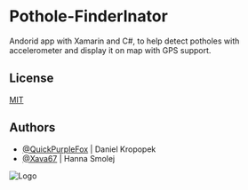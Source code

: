 
# Pothole-FinderInator
Andorid app with Xamarin and C#, to help detect potholes with accelerometer and display it on map with GPS support.




## License

[MIT](https://choosealicense.com/licenses/mit/)


## Authors

- [@QuickPurpleFox](https://github.com/QuickPurpleFox) | Daniel Kropopek
- [@Xava67](https://github.com/Xava67) | Hanna Smolej


![Logo](https://dev-to-uploads.s3.amazonaws.com/uploads/articles/th5xamgrr6se0x5ro4g6.png)

